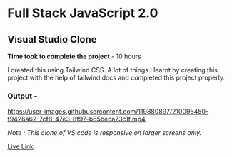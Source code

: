 # Full Stack JavaScript 2.0

## Visual Studio Clone

**Time took to complete the project** - 10 hours

I created this using Tailwind CSS. A lot of things I learnt by creating this project with the help of tailwind docs and completed this project properly.

### Output -


https://user-images.githubusercontent.com/119880897/210095450-f9426a62-7cf8-47e3-8f97-b65beca73c1f.mp4



*Note : This clone of VS code is responsive on larger screens only.*

[Live Link](https://serene-dasik-dcc44d.netlify.app/)
